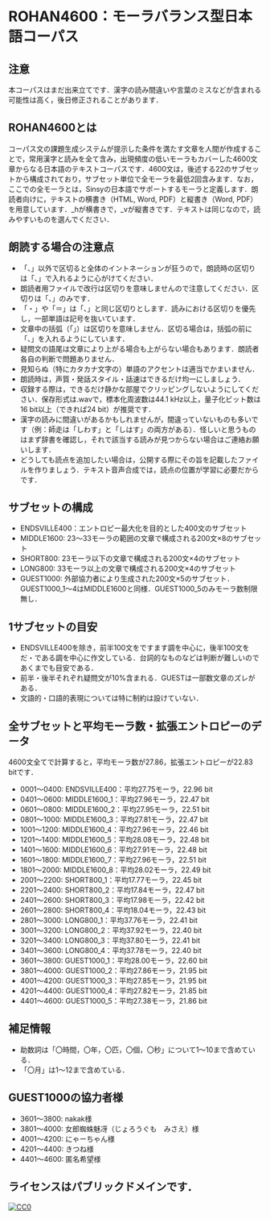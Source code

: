 # ROHAN4600：モーラバランス型日本語コーパス

## 注意
本コーパスはまだ出来立てです．漢字の読み間違いや言葉のミスなどが含まれる可能性は高く，後日修正されることがあります．

## ROHAN4600とは
コーパス文の課題生成システムが提示した条件を満たす文章を人間が作成することで，常用漢字と読みを全て含み，出現頻度の低いモーラもカバーした4600文章からなる日本語のテキストコーパスです．4600文は，後述する22のサブセットから構成されており，サブセット単位で全モーラを最低2回含みます．なお，ここでの全モーラとは，Sinsyの日本語でサポートするモーラと定義します．朗読者向けに，テキストの横書き（HTML, Word, PDF）と縦書き（Word, PDF）を用意しています．_hが横書きで，_vが縦書きです．テキストは同じなので，読みやすいものを選んでください．

## 朗読する場合の注意点
- 「、」以外で区切ると全体のイントネーションが狂うので，朗読時の区切りは「、」で入れるように心がけてください．
- 朗読者用ファイルで改行は区切りを意味しませんので注意してください．区切りは「、」のみです．
- 「・」や「＝」は「、」と同じ区切りとします．読みにおける区切りを優先し，一部単語は記号を抜いています．
- 文章中の括弧（「」）は区切りを意味しません．区切る場合は，括弧の前に「、」を入れるようにしています．
- 疑問文の語尾は文章により上がる場合も上がらない場合もあります．朗読者各自の判断で問題ありません．
- 見知らぬ（特にカタカナ文字の）単語のアクセントは適当でかまいません．
- 朗読時は，声質・発話スタイル・話速はできるだけ均一にしましょう．
- 収録する際は，できるだけ静かな部屋でクリッピングしないようにしてください．保存形式は.wavで，標本化周波数は44.1 kHz以上，量子化ビット数は16 bit以上（できれば24 bit）が推奨です．
- 漢字の読みに間違いがあるかもしれませんが，間違っていないものも多いです（例：師走は「しわす」と「しはす」の両方がある）．怪しいと思うものはまず辞書を確認し，それで該当する読みが見つからない場合はご連絡お願いします．
- どうしても読点を追加したい場合は，公開する際にその旨を記載したファイルを作りましょう．テキスト音声合成では，読点の位置が学習に必要だからです．

## サブセットの構成
- ENDSVILLE400：エントロピー最大化を目的とした400文のサブセット
- MIDDLE1600: 23～33モーラの範囲の文章で構成される200文×8のサブセット
- SHORT800: 23モーラ以下の文章で構成される200文×4のサブセット
- LONG800: 33モーラ以上の文章で構成される200文×4のサブセット
- GUEST1000: 外部協力者により生成された200文×5のサブセット．GUEST1000_1～4はMIDDLE1600と同様．GUEST1000_5のみモーラ数制限無し．

## 1サブセットの目安
- ENDSVILLE400を除き，前半100文をですます調を中心に，後半100文をだ・である調を中心に作文している．台詞的なものなどは判断が難しいのであくまでも目安である．
- 前半・後半それぞれ疑問文が10%含まれる．GUESTは一部数文章のズレがある．
- 文語的・口語的表現については特に制約は設けていない．

## 全サブセットと平均モーラ数・拡張エントロピーのデータ
4600文全てで計算すると，平均モーラ数が27.86，拡張エントロピーが22.83 bitです．
- 0001～0400: ENDSVILLE400：平均27.75モーラ，22.96 bit
- 0401～0600: MIDDLE1600_1：平均27.96モーラ，22.47 bit
- 0601～0800: MIDDLE1600_2：平均27.95モーラ，22.51 bit
- 0801～1000: MIDDLE1600_3：平均27.81モーラ，22.47 bit
- 1001～1200: MIDDLE1600_4：平均27.96モーラ，22.46 bit
- 1201～1400: MIDDLE1600_5：平均28.08モーラ，22.48 bit
- 1401～1600: MIDDLE1600_6：平均27.91モーラ，22.48 bit
- 1601～1800: MIDDLE1600_7：平均27.96モーラ，22.51 bit
- 1801～2000: MIDDLE1600_8：平均28.02モーラ，22.49 bit
- 2001～2200: SHORT800_1：平均17.77モーラ，22.45 bit
- 2201～2400: SHORT800_2：平均17.84モーラ，22.47 bit
- 2401～2600: SHORT800_3：平均17.98モーラ，22.42 bit
- 2601～2800: SHORT800_4：平均18.04モーラ，22.43 bit
- 2801～3000: LONG800_1：平均37.76モーラ，22.41 bit
- 3001～3200: LONG800_2：平均37.92モーラ，22.40 bit
- 3201～3400: LONG800_3：平均37.80モーラ，22.41 bit
- 3401～3600: LONG800_4：平均37.78モーラ，22.40 bit
- 3601～3800: GUEST1000_1：平均28.00モーラ，22.60 bit
- 3801～4000: GUEST1000_2：平均27.86モーラ，21.95 bit
- 4001～4200: GUEST1000_3：平均27.85モーラ，21.95 bit
- 4201～4400: GUEST1000_4：平均27.82モーラ，21.85 bit
- 4401～4600: GUEST1000_5：平均27.38モーラ，21.86 bit

## 補足情報
- 助数詞は「〇時間，〇年，〇匹，〇個，〇秒」について1～10まで含めている．
- 「〇月」は1～12まで含めている．

## GUEST1000の協力者様
- 3601～3800: nakak様
- 3801～4000: 女郎蜘蛛魅冴（じょろうぐも　みさえ）様
- 4001～4200: にゃーちゃん様
- 4201～4400: きつね様
- 4401～4600: 匿名希望様

## ライセンスはパブリックドメインです．
[![CC0](http://i.creativecommons.org/p/zero/1.0/88x31.png "CC0")](http://creativecommons.org/publicdomain/zero/1.0/deed.ja)
